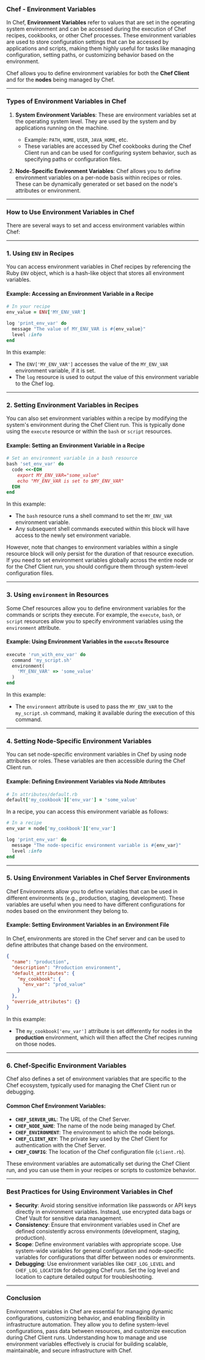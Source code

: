 ### **Chef - Environment Variables**

In Chef, **Environment Variables** refer to values that are set in the operating system environment and can be accessed during the execution of Chef recipes, cookbooks, or other Chef processes. These environment variables are used to store configuration settings that can be accessed by applications and scripts, making them highly useful for tasks like managing configuration, setting paths, or customizing behavior based on the environment.

Chef allows you to define environment variables for both the **Chef Client** and for the **nodes** being managed by Chef.

---

### **Types of Environment Variables in Chef**

1. **System Environment Variables**:
   These are environment variables set at the operating system level. They are used by the system and by applications running on the machine.

   - Example: `PATH`, `HOME`, `USER`, `JAVA_HOME`, etc.
   - These variables are accessed by Chef cookbooks during the Chef Client run and can be used for configuring system behavior, such as specifying paths or configuration files.

2. **Node-Specific Environment Variables**:
   Chef allows you to define environment variables on a per-node basis within recipes or roles. These can be dynamically generated or set based on the node's attributes or environment.

---

### **How to Use Environment Variables in Chef**

There are several ways to set and access environment variables within Chef:

---

### **1. Using `ENV` in Recipes**

You can access environment variables in Chef recipes by referencing the Ruby `ENV` object, which is a hash-like object that stores all environment variables.

#### **Example: Accessing an Environment Variable in a Recipe**

```ruby
# In your recipe
env_value = ENV['MY_ENV_VAR']

log 'print_env_var' do
  message "The value of MY_ENV_VAR is #{env_value}"
  level :info
end
```

In this example:
- The `ENV['MY_ENV_VAR']` accesses the value of the `MY_ENV_VAR` environment variable, if it is set.
- The `log` resource is used to output the value of this environment variable to the Chef log.

---

### **2. Setting Environment Variables in Recipes**

You can also set environment variables within a recipe by modifying the system's environment during the Chef Client run. This is typically done using the `execute` resource or within the `bash` or `script` resources.

#### **Example: Setting an Environment Variable in a Recipe**

```ruby
# Set an environment variable in a bash resource
bash 'set_env_var' do
  code <<-EOH
    export MY_ENV_VAR="some_value"
    echo "MY_ENV_VAR is set to $MY_ENV_VAR"
  EOH
end
```

In this example:
- The `bash` resource runs a shell command to set the `MY_ENV_VAR` environment variable.
- Any subsequent shell commands executed within this block will have access to the newly set environment variable.

However, note that changes to environment variables within a single resource block will only persist for the duration of that resource execution. If you need to set environment variables globally across the entire node or for the Chef Client run, you should configure them through system-level configuration files.

---

### **3. Using `environment` in Resources**

Some Chef resources allow you to define environment variables for the commands or scripts they execute. For example, the `execute`, `bash`, or `script` resources allow you to specify environment variables using the `environment` attribute.

#### **Example: Using Environment Variables in the `execute` Resource**

```ruby
execute 'run_with_env_var' do
  command 'my_script.sh'
  environment(
    'MY_ENV_VAR' => 'some_value'
  )
end
```

In this example:
- The `environment` attribute is used to pass the `MY_ENV_VAR` to the `my_script.sh` command, making it available during the execution of this command.

---

### **4. Setting Node-Specific Environment Variables**

You can set node-specific environment variables in Chef by using node attributes or roles. These variables are then accessible during the Chef Client run.

#### **Example: Defining Environment Variables via Node Attributes**

```ruby
# In attributes/default.rb
default['my_cookbook']['env_var'] = 'some_value'
```

In a recipe, you can access this environment variable as follows:

```ruby
# In a recipe
env_var = node['my_cookbook']['env_var']

log 'print_env_var' do
  message "The node-specific environment variable is #{env_var}"
  level :info
end
```

---

### **5. Using Environment Variables in Chef Server Environments**

Chef Environments allow you to define variables that can be used in different environments (e.g., production, staging, development). These variables are useful when you need to have different configurations for nodes based on the environment they belong to.

#### **Example: Setting Environment Variables in an Environment File**

In Chef, environments are stored in the Chef server and can be used to define attributes that change based on the environment.

```json
{
  "name": "production",
  "description": "Production environment",
  "default_attributes": {
    "my_cookbook": {
      "env_var": "prod_value"
    }
  },
  "override_attributes": {}
}
```

In this example:
- The `my_cookbook['env_var']` attribute is set differently for nodes in the **production** environment, which will then affect the Chef recipes running on those nodes.

---

### **6. Chef-Specific Environment Variables**

Chef also defines a set of environment variables that are specific to the Chef ecosystem, typically used for managing the Chef Client run or debugging.

#### **Common Chef Environment Variables:**
- **`CHEF_SERVER_URL`**: The URL of the Chef Server.
- **`CHEF_NODE_NAME`**: The name of the node being managed by Chef.
- **`CHEF_ENVIRONMENT`**: The environment to which the node belongs.
- **`CHEF_CLIENT_KEY`**: The private key used by the Chef Client for authentication with the Chef Server.
- **`CHEF_CONFIG`**: The location of the Chef configuration file (`client.rb`).

These environment variables are automatically set during the Chef Client run, and you can use them in your recipes or scripts to customize behavior.

---

### **Best Practices for Using Environment Variables in Chef**

- **Security**: Avoid storing sensitive information like passwords or API keys directly in environment variables. Instead, use encrypted data bags or Chef Vault for sensitive data management.
- **Consistency**: Ensure that environment variables used in Chef are defined consistently across environments (development, staging, production).
- **Scope**: Define environment variables with appropriate scope. Use system-wide variables for general configuration and node-specific variables for configurations that differ between nodes or environments.
- **Debugging**: Use environment variables like `CHEF_LOG_LEVEL` and `CHEF_LOG_LOCATION` for debugging Chef runs. Set the log level and location to capture detailed output for troubleshooting.

---

### **Conclusion**

Environment variables in Chef are essential for managing dynamic configurations, customizing behavior, and enabling flexibility in infrastructure automation. They allow you to define system-level configurations, pass data between resources, and customize execution during Chef Client runs. Understanding how to manage and use environment variables effectively is crucial for building scalable, maintainable, and secure infrastructure with Chef.
